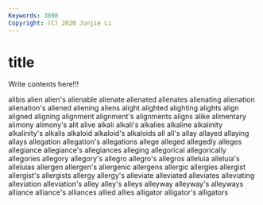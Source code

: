 ```yaml
---
Keywords: 3098
Copyright: (C) 2020 Junjie Li
---
```


# title

Write contents here!!!

alibis 
alien 
alien's 
alienable 
alienate 
alienated
alienates 
alienating 
alienation 
alienation's 
aliened 
aliening 
aliens 
alight 
alighted 
alighting
alights 
align 
aligned 
aligning 
alignment 
alignment's 
alignments 
aligns 
alike 
alimentary
alimony 
alimony's 
alit 
alive 
alkali 
alkali's 
alkalies 
alkaline 
alkalinity 
alkalinity's
alkalis 
alkaloid 
alkaloid's 
alkaloids 
all 
all's 
allay 
allayed 
allaying 
allays
allegation 
allegation's 
allegations 
allege 
alleged 
allegedly 
alleges 
allegiance 
allegiance's 
allegiances
alleging 
allegorical 
allegorically 
allegories 
allegory 
allegory's 
allegro 
allegro's 
allegros 
alleluia
alleluia's 
alleluias 
allergen 
allergen's 
allergenic 
allergens 
allergic 
allergies 
allergist 
allergist's
allergists 
allergy 
allergy's 
alleviate 
alleviated 
alleviates 
alleviating 
alleviation 
alleviation's 
alley
alley's 
alleys 
alleyway 
alleyway's 
alleyways 
alliance 
alliance's 
alliances 
allied 
allies
alligator 
alligator's 
alligators 
